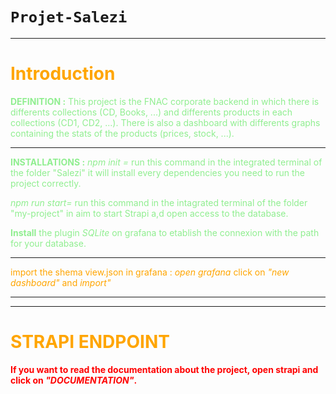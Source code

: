 # `Projet-Salezi`
***
# <span style="color:orange">Introduction</span>
<span style="color:lightgreen">**DEFINITION :** This project is the FNAC corporate backend in which there is differents collections (CD, Books, ...) and differents products in each collections (CD1, CD2, ...). There is also a dashboard with differents graphs containing the stats of the products (prices, stock, ...). </span>

***

<span style="color:lightgreen">**INSTALLATIONS :** *npm init =* run this command in the integrated terminal of the folder "Salezi" it will install every dependencies you need to run the project correctly. </span>

<span style="color:lightgreen">*npm run start=* run this command in the intagrated terminal of the folder "my-project" in aim to start Strapi a,d open access to the database. </span>

<span style="color:lightgreen">**Install** the plugin *SQLite* on grafana to etablish the connexion with the path for your database.</span>

***
<span style="color:orange">import the shema view.json in grafana : *open grafana* click on *"new dashboard"* and *import"*</span>
***
***
# <span style="color:orange">STRAPI ENDPOINT</span>
<span style="color:red">**If you want to read the documentation about the project, open strapi and click on *"DOCUMENTATION"*.**